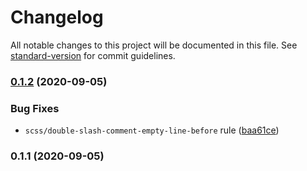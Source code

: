 # Changelog

All notable changes to this project will be documented in this file. See [standard-version](https://github.com/conventional-changelog/standard-version) for commit guidelines.

### [0.1.2](https://github.com/interfacesdev/stylelint-config-scss/compare/v0.1.1...v0.1.2) (2020-09-05)


### Bug Fixes

* `scss/double-slash-comment-empty-line-before` rule ([baa61ce](https://github.com/interfacesdev/stylelint-config-scss/commit/baa61ce2bf35016bb105e14b940ff581c237e1e7))

### 0.1.1 (2020-09-05)
